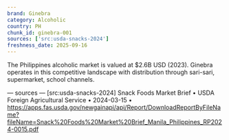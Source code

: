 ```yaml
---
brand: Ginebra
category: Alcoholic
country: PH
chunk_id: ginebra-001
sources: ['src:usda-snacks-2024']
freshness_date: 2025-09-16
---
```


The Philippines alcoholic market is valued at $2.6B USD (2023). Ginebra operates in this competitive landscape with distribution through sari-sari, supermarket, school channels.

— sources —
[src:usda-snacks-2024] Snack Foods Market Brief • USDA Foreign Agricultural Service • 2024-03-15 • https://apps.fas.usda.gov/newgainapi/api/Report/DownloadReportByFileName?fileName=Snack%20Foods%20Market%20Brief_Manila_Philippines_RP2024-0015.pdf
